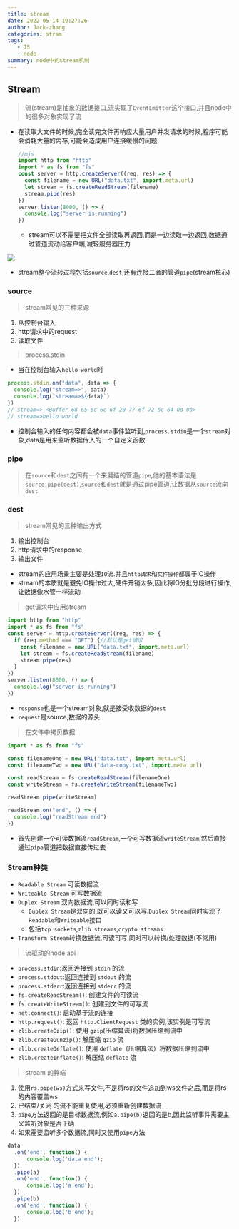 ```yaml
---
title: stream
date: 2022-05-14 19:27:26
author: Jack-zhang
categories: stram
tags:
   - JS
   - node
summary: node中的stream机制
---
```


## Stream

> 流(stream)是抽象的数据接口,流实现了`EventEmitter`这个接口,并且node中的很多对象实现了流

* 在读取大文件的时候,完全读完文件再响应大量用户并发请求的时候,程序可能会消耗大量的内存,可能会造成用户连接缓慢的问题

   ```js
   //mjs
   import http from "http"
   import * as fs from "fs"
   const server = http.createServer((req, res) => {
     const filename = new URL("data.txt", import.meta.url)
     let stream = fs.createReadStream(filename)
     stream.pipe(res)
   })
   server.listen(8000, () => {
     console.log("server is running")
   })
   ```

  * stream可以不需要把文件全部读取再返回,而是一边读取一边返回,数据通过管道流动给客户端,减轻服务器压力

![ ](https://p1-jj.byteimg.com/tos-cn-i-t2oaga2asx/gold-user-assets/2019/7/10/16bdbb113be0341a~tplv-t2oaga2asx-zoom-in-crop-mark:1304:0:0:0.awebp)

* stream整个流转过程包括`source`,`dest`,还有连接二者的管道`pipe`(stream核心)

### source

>stream常见的三种来源

1. 从控制台输入
2. http请求中的request
3. 读取文件

> process.stdin

* 当在控制台输入`hello world`时

```js
process.stdin.on("data", data => {
  console.log("stream=>", data)
  console.log(`stream=>${data}`)
})
// stream=> <Buffer 68 65 6c 6c 6f 20 77 6f 72 6c 64 0d 0a>
// stream=>hello world
```

* 控制台输入的任何内容都会被`data`事件监听到,`process.stdin`是一个`stream`对象,data是用来监听数据传入的一个自定义函数

### pipe

>在`source`和`dest`之间有一个来凝结的管道`pipe`,他的基本语法是`source.pipe(dest)`,`source`和`dest`就是通过pipe管道,让数据从`source`流向`dest`

### dest

>stream常见的三种输出方式

1. 输出控制台
2. http请求中的response
3. 输出文件

* stream的应用场景主要是处理`IO`流.并且`http请求`和`文件操作`都属于IO操作
* stream的本质就是避免IO操作过大,硬件开销太多,因此将IO分批分段进行操作,让数据像水管一样流动

>get请求中应用stream

```js
import http from "http"
import * as fs from "fs"
const server = http.createServer((req, res) => {
  if (req.method === "GET") {//默认是get请求
    const filename = new URL("data.txt", import.meta.url)
    let stream = fs.createReadStream(filename)
    stream.pipe(res)
  }
})
server.listen(8000, () => {
  console.log("server is running")
})
```

* `response`也是一个stream对象,就是接受收数据的`dest`
* `request`是source,数据的源头

>在文件中拷贝数据

   ```js
   import * as fs from "fs"
   
   const filenameOne = new URL("data.txt", import.meta.url)
   const filenameTwo = new URL("data-copy.txt", import.meta.url)
   
   const readStream = fs.createReadStream(filenameOne)
   const writeStream = fs.createWriteStream(filenameTwo)
   
   readStream.pipe(writeStream)
   
   readStream.on("end", () => {
     console.log("readStream end")
   })
   ```

* 首先创建一个可读数据流`readStream`,一个可写数据流`writeStream`,然后直接通过`pipe`管道把数据直接传过去

### Stream种类

* `Readable Stream` 可读数据流
* `Writeable Stream` 可写数据流
* `Duplex Stream` 双向数据流,可以同时读和写
  * `Duplex Stream`是双向的,既可以读又可以写.`Duplex Stream`同时实现了`Readable`和`Writeable`接口
  * 包括`tcp sockets`,`zlib streams`,`crypto streams`
* `Transform Stream`转换数据流,可读可写,同时可以转换/处理数据(不常用)

> 流驱动的node api

* `process.stdin`:返回连接到 `stdin` 的流
* `process.stdout`:返回连接到 `stdout` 的流
* `process.stderr`:返回连接到 `stderr` 的流
* `fs.createReadStream()`: 创建文件的可读流
* `fs.createWriteStream()`: 创建到文件的可写流
* `net.connect()`: 启动基于流的连接
* `http.request()`: 返回 `http.ClientRequest` 类的实例,该实例是可写流
* `zlib.createGzip()`: 使用 `gzip`(压缩算法)将数据压缩到流中
* `zlib.createGunzip()`: 解压缩 `gzip` 流
* `zlib.createDeflate()`: 使用 `deflate`（压缩算法）将数据压缩到流中
* `zlib.createInflate()`: 解压缩 `deflate` 流

>stream 的弊端

1. 使用`rs.pipe(ws)`方式来写文件,不是将rs的文件追加到ws文件之后,而是将rs的内容覆盖ws
2. 已结束/关闭 的流不能重复使用,必须重新创建数据流
3. `pipe`方法返回的是目标数据流,例如`a.pipe(b)`返回的是b,因此监听事件需要主义监听对象是否正确
4. 如果需要监听多个数据流,同时又使用`pipe`方法

```js
data
  .on('end', function() {
      console.log('data end');
  })
  .pipe(a)
  .on('end', function() {
      console.log('a end');
  })
  .pipe(b)
  .on('end', function() {
      console.log('b end');
  })
```
